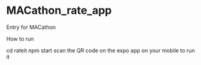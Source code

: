 # MACathon_rate_app
Entry for MACathon 

How to run

cd rateit
npm start 
scan the QR code on the expo app on your mobile to run it